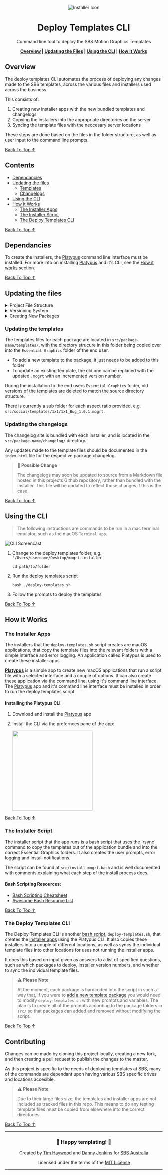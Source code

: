 <!-- Links -->
[Platypus]: https://sveinbjorn.org/platypus
[Platypus Docs]: https://sveinbjorn.org/files/manpages/PlatypusDocumentation.html
[Back To Top ↑]: #overview

<div align="center">

![Installer Icon](docs/static/installer-icon.png)

# Deploy Templates CLI

Command line tool to deploy the SBS Motion Graphics Templates

**[Overview](#overview) | [Updating the Files](#updating-the-files) | [Using the CLI](#using-the-cli) | [How It Works](#how-it-works)**

</div>

## Overview

The deploy templates CLI automates the process of deploying any changes made to the SBS templates, across the various files and installers used across the business.

This consists of:

1. Creating new installer apps with the new bundled templates and changelogs
2. Copying the installers into the appropriate directories on the server
3. Syncing the template files with the neccesary server locations

These steps are done based on the files in the folder structure, as well as user input to the command line prompts.

[Back To Top ↑]

## Contents

- [Dependancies](#dependancies)
- [Updating the files](#updating-the-files)
  - [Templates](#updating-the-templates)
  - [Changelogs](#updating-the-changelogs)
- [Using the CLI](#using-the-cli)
- [How it Works](#how-it-works)
  - [The Installer Apps](#the-installer-apps)
  - [The Installer Script](#the-installer-script)
  - [The Deploy Templates CLI](#the-deploy-templates-cli)

[Back To Top ↑]

## Dependancies

To create the installers, the [Platypus] command line interface must be installed. For more info on installing [Platypus] and it's CLI, see the [How it works](#installing-the-platypus-cli) section.

[Back To Top ↑]

## Updating the files

<details><summary>Project File Structure</summary>
<p>

The CLI works on assumptions about the file structure of project, and so any changes made to the files must be done within this specific structure.

```files
base-folder
├── deploy-templates.sh
├── dist
│   └── installerName.app
├── LICENSE
├── README.md
├── src
│   ├── template-package-name
│   │   ├── changelog
|   |   |   ├── index.html
|   |   |   └── main.css
│   │   ├── icon.icns
│   │   ├── installer.config
│   │   ├── templates
│   │   |   └── mogrt-files
```

The files that are distrubuted are located in the `src/` folder, with a sub folder for each package, e.g. `src/news` and `src/social`. All the templates and installer properties are contained within each of these package folders.

</p>
</details>

<details><summary>Versioning System</summary>
<p>

The installers, changelog and templates are versioned according to the [Semantic Versioning System](https://semver.org/).

</p>
</details>

<details><summary>Creating New Packages</summary>
<p>

### Creating new packages

The CLI is currently configured to deploy two template packages, **SBS News** and **SBS Social**. A new package may be added by duplicating an existing package, renaming it, and modifying the following files:

- `package-name/changelog/index.html`

    The changelog should be changed to reflect the version history of the new package.

- `package-name/icon.icns`

    The icon file for the installer.

- `package-name/installer.config`

    This contains the package specific configuration for it's installer, and the `folderName` variable in this file should be updated to reflect the folder name of the installed templates, e.g. `SBS Radio`.

- `package-name/templates/`

    The template files for the new package should be placed into this folder.

</p>
</details>

### Updating the templates

The templates files for each package are located in `src/package-name/templates/`, with the directory strucure in this folder being copied over into the `Essential Graphics` folder of the end user.

- To add a new template to the package, it just needs to be added to this folder
- To update an existing template, the old one can be replaced with the updated `.mogrt` with an incremented version number.

During the installation to the end users `Essential Graphics` folder, old versions of the templates are deleted to match the source directory structure.

There is currently a sub folder for each aspect ratio provided, e.g. `src/social/templates/1x1/1x1_Bug_1.0.1.mogrt`.

### Updating the changelogs

The changelog site is bundled with each installer, and is located in the `src/package-name/changelog/` directory.

Any updates made to the template files should be documented in the `index.html` file for the respective package changelog.

> **👀 Possible Change**
> 
> The changelogs may soon be updated to source from a Markdown file hosted in this projects Github repository, rather than bundled with the installer. This file will be updated to reflect those changes if this is the case.

[Back To Top ↑]

## Using the CLI

> The following instructions are commands to be run in a mac terminal emulator, such as the macOS `Terminal.app`.

![CLI Screencast](docs/static/deploy-templates-cli.gif)

1. Change to the deploy templates folder, e.g. `'/Users/username/Desktop/mogrt-installer'`

    ```shell
    cd path/to/folder
    ```

2. Run the deploy templates script

    ```shell
    bash ./deploy-templates.sh
    ```

3. Follow the prompts to deploy the templates

[Back To Top ↑]

## How it Works

### The Installer Apps

The installers that the `deploy-templates.sh` script creates are macOS applications, that copy the template files into the relevant folders with a simple interface and error logging. An application called Platypus is used to create these installer apps.

**[Platypus]** is a simple app to create new macOS applications that run a script file with a selected interface and a couple of options. It can also create these application via the command line, using it's command line interface. The [Platypus] app and it's command line interface must be installed in order to run the deploy templates script.

#### Installing the Platypus CLI
1. Download and install the [Platypus] app
2. Install the CLI via the prefernces pane of the app:

    <img src="https://sveinbjorn.org/files/manpages/images/preferences.png" height="256" width=auto align="center">

[Back To Top ↑]

### The Installer Script

The installer script that the app runs is a [bash](https://en.wikipedia.org/wiki/Bash_(Unix_shell)) script that uses the `rsync` command to copy the templates out of the application bundle and into the correct Essential Graphics folders. It also creates the user prompts, error logging and install notifications.

The script can be found at `src/install-mogrt.bash` and is well documented with comments explaining what each step of the install process does.

#### Bash Scripting Resources:
- [Bash Scripting Cheatsheet](https://devhints.io/bash)
- [Awesome Bash Resource List](https://github.com/awesome-lists/awesome-bash)

[Back To Top ↑]

### The Deploy Templates CLI

The Deploy Templates CLI is another [bash script](#the-installer-script), `deploy-templates.sh`, that creates the [installer apps](#the-installer-apps) using the Platypus CLI. It also copies these installers into a couple of different locations, as well as syncs the individual template files into other locations for uses not running the installer apps.

It does this based on input given as answers to a list of specified questions, such as which packages to deploy, installer version numbers, and whether to sync the individual template files.

> **⚠️ Please Note**
> 
> At the moment, each package is hardcoded into the script in such a way that, if you were to [add a new    template package](#creating-new-packages) you would need to modify `deploy-templates.sh` with new prompts and variables. The plan is to create all of the prompts according to the package folders in `src/` so that packages can added and removed without modifying the script.

[Back To Top ↑]

## Contributing

Changes can be made by cloning this project locally, creating a new fork, and then creating a pull request to publish the changes to the master.

As this project is specific to the needs of deploying templates at SBS, many of the commands are dependant upon having various SBS specific drives and locations accesible.

> **⚠️ Please Note**
> 
> Due to their large files size, the templates and installer apps are not included as tracked files in this repo. This means to do any testing template files must be copied from elsewhere into the correct directories.

[Back To Top ↑]

----

<div align="center">
<p>

### 🎉 Happy templating! 🤙

Created by [Tim Haywood](https://timhaywood.com.au) and [Danny Jenkins](https://dannyjenkins.com.au) for [SBS Australia](https://sbs.com.au) 

Licensed under the terms of the [MIT License](LICENSE)

</p>
</div>

---
